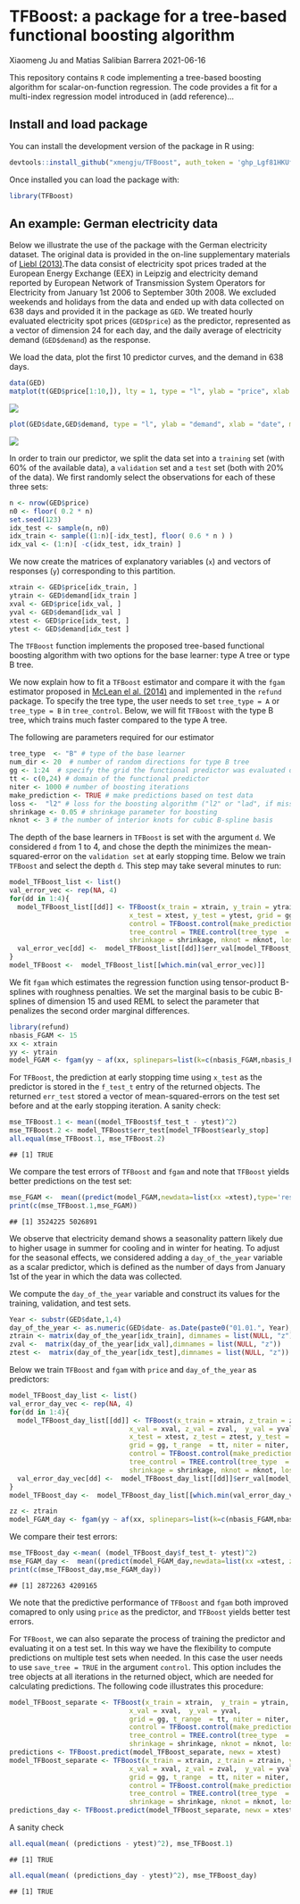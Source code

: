 TFBoost: a package for a tree-based functional boosting algorithm
================
Xiaomeng Ju and Matias Salibian Barrera
2021-06-16

This repository contains `R` code implementing a tree-based boosting
algorithm for scalar-on-function regression. The code provides a fit for
a multi-index regression model introduced in (add reference)…

## Install and load package

You can install the development version of the package in R using:

``` r
devtools::install_github("xmengju/TFBoost", auth_token = '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')
```

Once installed you can load the package with:

``` r
library(TFBoost)
```

## An example: German electricity data

Below we illustrate the use of the package with the German electricity
dataset. The original data is provided in the on-line supplementary
materials of [Liebl
(2013)](https://projecteuclid.org/journals/annals-of-applied-statistics/volume-7/issue-3/Modeling-and-forecasting-electricity-spot-prices--A-functional-data/10.1214/13-AOAS652.full).The
data consist of electricity spot prices traded at the European Energy
Exchange (EEX) in Leipzig and electricity demand reported by European
Network of Transmission System Operators for Electricity from January
1st 2006 to September 30th 2008. We excluded weekends and holidays from
the data and ended up with data collected on 638 days and provided it in
the package as `GED`. We treated hourly evaluated electricity spot
prices (`GED$price`) as the predictor, represented as a vector of
dimension 24 for each day, and the daily average of electricity demand
(`GED$demand`) as the response.

We load the data, plot the first 10 predictor curves, and the demand in
638 days.

``` r
data(GED)
matplot(t(GED$price[1:10,]), lty = 1, type = "l", ylab = "price", xlab = "hour", main = "hourly electricity price (10 days)")
```

![](README_files/figure-gfm/plot-1.png)<!-- -->

``` r
plot(GED$date,GED$demand, type = "l", ylab = "demand", xlab = "date", main = "average daily electricity demand")
```

![](README_files/figure-gfm/plot-2.png)<!-- -->

In order to train our predictor, we split the data set into a `training`
set (with 60% of the available data), a `validation` set and a `test`
set (both with 20% of the data). We first randomly select the
observations for each of these three sets:

``` r
n <- nrow(GED$price) 
n0 <- floor( 0.2 * n) 
set.seed(123)
idx_test <- sample(n, n0)
idx_train <- sample((1:n)[-idx_test], floor( 0.6 * n ) )
idx_val <- (1:n)[ -c(idx_test, idx_train) ] 
```

We now create the matrices of explanatory variables (`x`) and vectors of
responses (`y`) corresponding to this partition.
<!-- Note that `ytrain` and `yval` may contain outliers. -->

``` r
xtrain <- GED$price[idx_train, ]
ytrain <- GED$demand[idx_train ]
xval <- GED$price[idx_val, ]
yval <- GED$demand[idx_val ]
xtest <- GED$price[idx_test, ]
ytest <- GED$demand[idx_test ]
```

The `TFBoost` function implements the proposed tree-based functional
boosting algorithm with two options for the base learner: type A tree or
type B tree.

We now explain how to fit a `TFBoost` estimator and compare it with the
`fgam` estimator proposed in [McLean el
al. (2014)](https://www.ncbi.nlm.nih.gov/pmc/articles/PMC3982924/) and
implemented in the `refund` package. To specify the tree type, the user
needs to set `tree_type = A` or `tree_type = B` in `tree_control`.
Below, we will fit `TFBoost` with the type B tree, which trains much
faster compared to the type A tree.

The following are parameters required for our estimator

``` r
tree_type  <- "B" # type of the base learner
num_dir <- 20  # number of random directions for type B tree
gg <- 1:24  # specify the grid the functional predictor was evaluated on
tt <- c(0,24) # domain of the functional predictor
niter <- 1000 # number of boosting iterations 
make_prediction <- TRUE # make predictions based on test data
loss <-  "l2" # loss for the boosting algorithm ("l2" or "lad", if missing one can use a self-defined loss specified by user_func)
shrinkage <- 0.05 # shrinkage parameter for boosting
nknot <- 3 # the number of interior knots for cubic B-spline basis
```

The depth of the base learners in `TFBoost` is set with the argument
`d`. We considered `d` from 1 to 4, and chose the depth the minimizes
the mean-squared-error on the `validation set` at early stopping time.
Below we train `TFBoost` and select the depth `d`. This step may take
several minutes to run:

``` r
model_TFBoost_list <- list()
val_error_vec <- rep(NA, 4)
for(dd in 1:4){
  model_TFBoost_list[[dd]] <- TFBoost(x_train = xtrain, y_train = ytrain,  x_val = xval,  y_val = yval, 
                              x_test = xtest, y_test = ytest, grid = gg, t_range  = tt, niter = niter, 
                              control = TFBoost.control(make_prediction = TRUE, 
                              tree_control = TREE.control(tree_type  = tree_type, d = dd, num_dir = num_dir), 
                              shrinkage = shrinkage, nknot = nknot, loss = loss))
  val_error_vec[dd] <-  model_TFBoost_list[[dd]]$err_val[model_TFBoost_list[[dd]]$early_stop]
}
model_TFBoost <-  model_TFBoost_list[[which.min(val_error_vec)]]
```

We fit `fgam` which estimates the regression function using
tensor-product B-splines with roughness penalties. We set the marginal
basis to be cubic B-splines of dimension 15 and used REML to select the
parameter that penalizes the second order marginal differences.

``` r
library(refund)
nbasis_FGAM <- 15
xx <- xtrain
yy <- ytrain
model_FGAM <- fgam(yy ~ af(xx, splinepars=list(k=c(nbasis_FGAM,nbasis_FGAM),m=list(c(2,2),c(2,2)))), method ="REML")
```

For `TFBoost`, the prediction at early stopping time using `x_test` as
the predictor is stored in the `f_test_t` entry of the returned objects.
The returned `err_test` stored a vector of mean-squared-errors on the
test set before and at the early stopping iteration. A sanity check:

``` r
mse_TFBoost.1 <- mean((model_TFBoost$f_test_t - ytest)^2)
mse_TFBoost.2 <- model_TFBoost$err_test[model_TFBoost$early_stop]
all.equal(mse_TFBoost.1, mse_TFBoost.2)
```

    ## [1] TRUE

We compare the test errors of `TFBoost` and `fgam` and note that
`TFBoost` yields better predictions on the test set:

``` r
mse_FGAM <-  mean((predict(model_FGAM,newdata=list(xx =xtest),type='response')- ytest)^2)
print(c(mse_TFBoost.1,mse_FGAM))
```

    ## [1] 3524225 5026891

We observe that electricity demand shows a seasonality pattern likely
due to higher usage in summer for cooling and in winter for heating. To
adjust for the seasonal effects, we considered adding a
`day_of_the_year` variable as a scalar predictor, which is defined as
the number of days from January 1st of the year in which the data was
collected.

We compute the `day_of_the_year` variable and construct its values for
the training, validation, and test sets.

``` r
Year <- substr(GED$date,1,4)
day_of_the_year <- as.numeric(GED$date- as.Date(paste0("01.01.", Year), "%d.%m.%Y"))
ztrain <- matrix(day_of_the_year[idx_train], dimnames = list(NULL, "z"))
zval <-  matrix(day_of_the_year[idx_val],dimnames = list(NULL, "z"))
ztest <-  matrix(day_of_the_year[idx_test],dimnames = list(NULL, "z"))
```

Below we train `TFBoost` and `fgam` with `price` and `day_of_the_year`
as predictors:

``` r
model_TFBoost_day_list <- list()
val_error_day_vec <- rep(NA, 4)
for(dd in 1:4){
  model_TFBoost_day_list[[dd]] <- TFBoost(x_train = xtrain, z_train = ztrain, y_train = ytrain, 
                              x_val = xval, z_val = zval,  y_val = yval, 
                              x_test = xtest, z_test = ztest, y_test = ytest, 
                              grid = gg, t_range  = tt, niter = niter, 
                              control = TFBoost.control(make_prediction = TRUE, 
                              tree_control = TREE.control(tree_type  = tree_type, d = dd,num_dir = num_dir), 
                              shrinkage = shrinkage, nknot = nknot, loss = loss))
  val_error_day_vec[dd] <-  model_TFBoost_day_list[[dd]]$err_val[model_TFBoost_day_list[[dd]]$early_stop]
}
model_TFBoost_day <-  model_TFBoost_day_list[[which.min(val_error_day_vec)]]

zz <- ztrain
model_FGAM_day <- fgam(yy ~ af(xx, splinepars=list(k=c(nbasis_FGAM,nbasis_FGAM),m=list(c(2,2),c(2,2))))+ s(zz, bs = "cs"), method = "REML")
```

We compare their test errors:

``` r
mse_TFBoost_day <-mean( (model_TFBoost_day$f_test_t- ytest)^2)
mse_FGAM_day <-  mean((predict(model_FGAM_day,newdata=list(xx =xtest, zz = ztest),type='response')- ytest)^2)
print(c(mse_TFBoost_day,mse_FGAM_day))
```

    ## [1] 2872263 4209165

We note that the predictive performance of `TFBoost` and `fgam` both
improved comapred to only using `price` as the predictor, and `TFBoost`
yields better test errors.

For `TFBoost`, we can also separate the process of training the
predictor and evaluating it on a test set. In this way we have the
flexibility to compute predictions on multiple test sets when needed. In
this case the user needs to use `save_tree = TRUE` in the argument
`control`. This option includes the tree objects at all iterations in
the returned object, which are needed for calculating predictions. The
following code illustrates this procedure:

``` r
model_TFBoost_separate <- TFBoost(x_train = xtrain,  y_train = ytrain, 
                              x_val = xval,  y_val = yval, 
                              grid = gg, t_range  = tt, niter = niter, 
                              control = TFBoost.control(make_prediction = FALSE, 
                              tree_control = TREE.control(tree_type  = tree_type, d = which.min(val_error_vec), num_dir = num_dir),
                              shrinkage = shrinkage, nknot = nknot, loss = loss, save_tree = TRUE))
predictions <- TFBoost.predict(model_TFBoost_separate, newx = xtest)
model_TFBoost_separate <- TFBoost(x_train = xtrain, z_train = ztrain, y_train = ytrain, 
                              x_val = xval, z_val = zval,  y_val = yval, 
                              grid = gg, t_range  = tt, niter = niter, 
                              control = TFBoost.control(make_prediction = FALSE, 
                              tree_control = TREE.control(tree_type  = tree_type, d = which.min(val_error_day_vec),num_dir = num_dir),
                              shrinkage = shrinkage, nknot = nknot, loss = loss, save_tree = TRUE))
predictions_day <- TFBoost.predict(model_TFBoost_separate, newx = xtest, newz = ztest)
```

A sanity check

``` r
all.equal(mean( (predictions - ytest)^2), mse_TFBoost.1)
```

    ## [1] TRUE

``` r
all.equal(mean( (predictions_day - ytest)^2), mse_TFBoost_day)
```

    ## [1] TRUE
